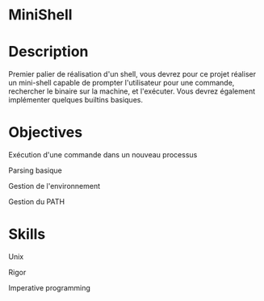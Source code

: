 # MiniShell
# Description

Premier palier de réalisation d'un shell, vous devrez pour ce projet réaliser un mini-shell capable de prompter l'utilisateur pour une commande, rechercher le binaire sur la machine, et l'exécuter. Vous devrez également implémenter quelques builtins basiques.

# Objectives

Exécution d'une commande dans un nouveau processus 

Parsing basique 

Gestion de l'environnement 

Gestion du PATH 

# Skills

Unix 

Rigor 

Imperative programming 
